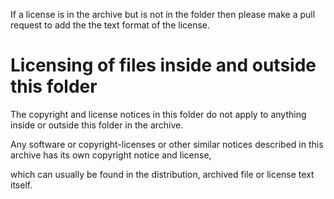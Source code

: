 If a license is in the archive but is not in the folder then please make a pull request to add the the text format of the license.

# Licensing of files inside and outside this folder

The copyright and license notices in this folder do not apply to anything inside or outside this folder in the archive.

Any software or copyright-licenses or other similar notices described in this archive has its own copyright notice and license,

which can usually be found in the distribution, archived file or license text itself.